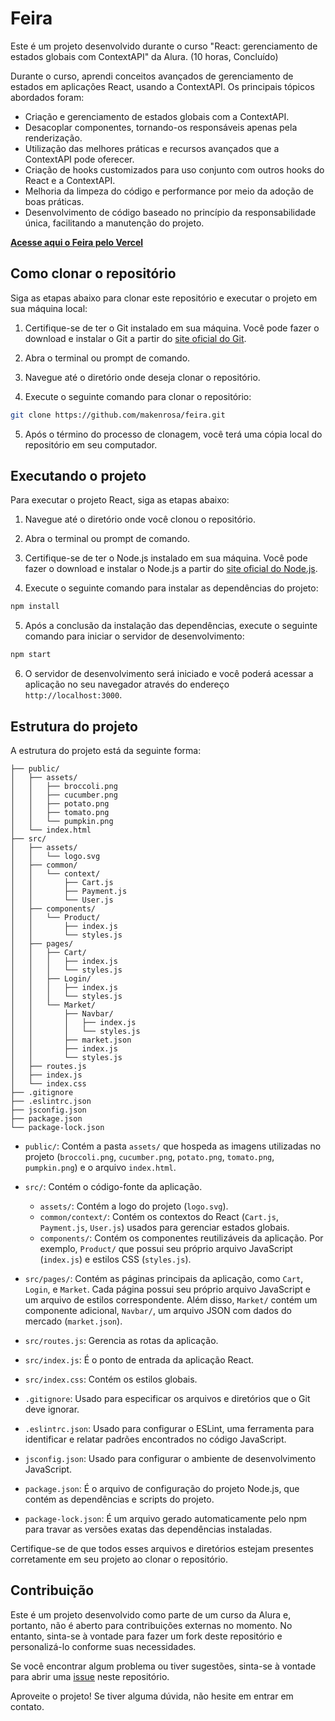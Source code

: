 # Feira

Este é um projeto desenvolvido durante o curso "React: gerenciamento de estados globais com ContextAPI" da Alura. (10 horas, Concluído)

Durante o curso, aprendi conceitos avançados de gerenciamento de estados em aplicações React, usando a ContextAPI. Os principais tópicos abordados foram:

- Criação e gerenciamento de estados globais com a ContextAPI.
- Desacoplar componentes, tornando-os responsáveis apenas pela renderização.
- Utilização das melhores práticas e recursos avançados que a ContextAPI pode oferecer.
- Criação de hooks customizados para uso conjunto com outros hooks do React e a ContextAPI.
- Melhoria da limpeza do código e performance por meio da adoção de boas práticas.
- Desenvolvimento de código baseado no princípio da responsabilidade única, facilitando a manutenção do projeto.

**[Acesse aqui o Feira pelo Vercel](https://feira-aug.vercel.app/)**

## Como clonar o repositório

Siga as etapas abaixo para clonar este repositório e executar o projeto em sua máquina local:

1. Certifique-se de ter o Git instalado em sua máquina. Você pode fazer o download e instalar o Git a partir do [site oficial do Git](https://git-scm.com/).

2. Abra o terminal ou prompt de comando.

3. Navegue até o diretório onde deseja clonar o repositório.

4. Execute o seguinte comando para clonar o repositório:

``` bash
git clone https://github.com/makenrosa/feira.git
```

5. Após o término do processo de clonagem, você terá uma cópia local do repositório em seu computador.

## Executando o projeto

Para executar o projeto React, siga as etapas abaixo:

1. Navegue até o diretório onde você clonou o repositório.

2. Abra o terminal ou prompt de comando.

3. Certifique-se de ter o Node.js instalado em sua máquina. Você pode fazer o download e instalar o Node.js a partir do [site oficial do Node.js](https://nodejs.org/).

4. Execute o seguinte comando para instalar as dependências do projeto:
    
``` bash
npm install
```

5. Após a conclusão da instalação das dependências, execute o seguinte comando para iniciar o servidor de desenvolvimento:

``` bash
npm start
```

6. O servidor de desenvolvimento será iniciado e você poderá acessar a aplicação no seu navegador através do endereço `http://localhost:3000`.

## Estrutura do projeto

A estrutura do projeto está da seguinte forma:

```Feira/
├── public/
│   ├── assets/
│   │   ├── broccoli.png
│   │   ├── cucumber.png
│   │   ├── potato.png
│   │   ├── tomato.png
│   │   └── pumpkin.png
│   └── index.html
├── src/
│   ├── assets/
│   │   └── logo.svg
│   ├── common/
│   │   └── context/
│   │       ├── Cart.js
│   │       ├── Payment.js
│   │       └── User.js
│   ├── components/
│   │   └── Product/
│   │       ├── index.js
│   │       └── styles.js
│   ├── pages/
│   │   ├── Cart/
│   │   │   ├── index.js
│   │   │   └── styles.js
│   │   ├── Login/
│   │   │   ├── index.js
│   │   │   └── styles.js
│   │   └── Market/
│   │       ├── Navbar/
│   │       │   ├── index.js
│   │       │   └── styles.js
│   │       ├── market.json
│   │       ├── index.js
│   │       └── styles.js
│   ├── routes.js
│   ├── index.js
│   └── index.css
├── .gitignore
├── .eslintrc.json
├── jsconfig.json
├── package.json
└── package-lock.json
```


- `public/`: Contém a pasta `assets/` que hospeda as imagens utilizadas no projeto (`broccoli.png`, `cucumber.png`, `potato.png`, `tomato.png`, `pumpkin.png`) e o arquivo `index.html`.

- `src/`: Contém o código-fonte da aplicação.
  - `assets/`: Contém a logo do projeto (`logo.svg`).
  - `common/context/`: Contém os contextos do React (`Cart.js`, `Payment.js`, `User.js`) usados para gerenciar estados globais.
  - `components/`: Contém os componentes reutilizáveis da aplicação. Por exemplo, `Product/` que possui seu próprio arquivo JavaScript (`index.js`) e estilos CSS (`styles.js`).
   
- `src/pages/`: Contém as páginas principais da aplicação, como `Cart`, `Login`, e `Market`. Cada página possui seu próprio arquivo JavaScript e um arquivo de estilos correspondente. Além disso, `Market/` contém um componente adicional, `Navbar/`, um arquivo JSON com dados do mercado (`market.json`).
   
- `src/routes.js`: Gerencia as rotas da aplicação.
- `src/index.js`: É o ponto de entrada da aplicação React.
- `src/index.css`: Contém os estilos globais.
   
- `.gitignore`: Usado para especificar os arquivos e diretórios que o Git deve ignorar.
   
- `.eslintrc.json`: Usado para configurar o ESLint, uma ferramenta para identificar e relatar padrões encontrados no código JavaScript.
   
- `jsconfig.json`: Usado para configurar o ambiente de desenvolvimento JavaScript.
   
- `package.json`: É o arquivo de configuração do projeto Node.js, que contém as dependências e scripts do projeto.
   
- `package-lock.json`: É um arquivo gerado automaticamente pelo npm para travar as versões exatas das dependências instaladas.

Certifique-se de que todos esses arquivos e diretórios estejam presentes corretamente em seu projeto ao clonar o repositório.

## Contribuição

Este é um projeto desenvolvido como parte de um curso da Alura e, portanto, não é aberto para contribuições externas no momento. No entanto, sinta-se à vontade para fazer um fork deste repositório e personalizá-lo conforme suas necessidades.

Se você encontrar algum problema ou tiver sugestões, sinta-se à vontade para abrir uma [issue](https://github.com/makenrosa/feira/issues) neste repositório.

Aproveite o projeto! Se tiver alguma dúvida, não hesite em entrar em contato.
